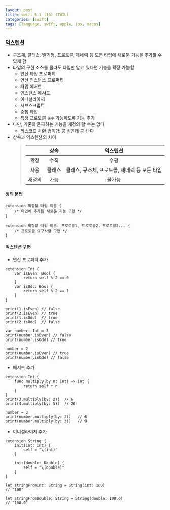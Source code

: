 ```yaml
---
layout: post
title: swift 5.1 (16) (TWIL)
categories: [swift]
tags: [language, swift, apple, ios, macos]
---
```


### [익스텐션](https://yagom.github.io/swift_basic/contents/20_extension/)

- 구조체, 클래스, 열거형, 프로토콜, 제네릭 등 모든 타입에 새로운 기능을 추가할 수 있게 함
- 타입의 구현 소스를 몰라도 타입만 알고 있다면 기능을 확장 가능함
  - 연산 타입 프로퍼티
  - 연산 인스턴스 프로퍼티
  - 타입 메서드
  - 인스턴스 메서드
  - 이니셜라이저
  - 서브스크립트
  - 중첩 타입
  - 특정 프로토콜 `준수` 가능하도록 기능 추가
- 다만, 기존의 존재하는 기능을 재정의 할 수는 없다
  - 리스코프 치환 법칙?!: 콩 심은데 콩 난다
- 상속과 익스텐션의 차이
  > |        |  상속  |                   익스텐션                    |
  > | :----: | :----: | :-------------------------------------------: |
  > |  확장  |  수직  |                     수평                      |
  > |  사용  | 클래스 | 클래스, 구조체, 프로토콜, 제네렉 등 모든 타입 |
  > | 재정의 |  가능  |                    불가능                     |

#### 정의 문법

```
extension 확장할 타입 이름 {
    /* 타입에 추가될 새로운 기능 구현 */
}
```

```
extension 확장할 타입 이름: 프로토콜1, 프로토콜2, 프로토콜3... {
    /* 프로토콜 요구사항 구현 */
}
```

#### 익스텐션 구현

- 연산 프로퍼티 추가

```
extension Int {
    var isEven: Bool {
        return self % 2 == 0
    }
    var isOdd: Bool {
        return self % 2 == 1
    }
}

print(1.isEven) // false
print(2.isEven) // true
print(1.isOdd)  // true
print(2.isOdd)  // false

var number: Int = 3
print(number.isEven) // false
print(number.isOdd) // true

number = 2
print(number.isEven) // true
print(number.isOdd) // false
```

- 메서드 추가

```
extension Int {
    func multiply(by n: Int) -> Int {
        return self * n
    }
}
print(3.multiply(by: 2))  // 6
print(4.multiply(by: 5))  // 20

number = 3
print(number.multiply(by: 2))   // 6
print(number.multiply(by: 3))   // 9
```

- 이니셜라이저 추가

```
extension String {
    init(int: Int) {
        self = "\(int)"
    }

    init(double: Double) {
        self = "\(double)"
    }
}

let stringFromInt: String = String(int: 100)
// "100"

let stringFromDouble: String = String(double: 100.0)
// "100.0"
```
